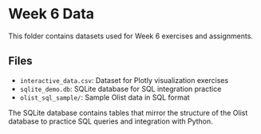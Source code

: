 # Week 6 Data

This folder contains datasets used for Week 6 exercises and assignments.

## Files
- `interactive_data.csv`: Dataset for Plotly visualization exercises
- `sqlite_demo.db`: SQLite database for SQL integration practice
- `olist_sql_sample/`: Sample Olist data in SQL format

The SQLite database contains tables that mirror the structure of the Olist database to practice SQL queries and integration with Python.